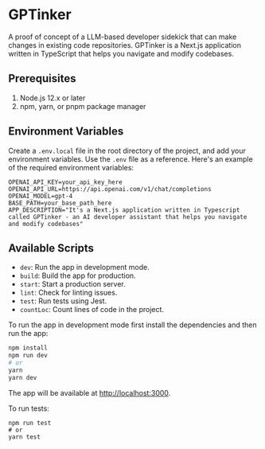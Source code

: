 # GPTinker

A proof of concept of a LLM-based developer sidekick that can make changes in existing code repositories. GPTinker is a Next.js application written in TypeScript that helps you navigate and modify codebases.

## Prerequisites

1. Node.js 12.x or later
2. npm, yarn, or pnpm package manager

## Environment Variables

Create a `.env.local` file in the root directory of the project, and add your environment variables. Use the `.env` file as a reference. Here's an example of the required environment variables:

```
OPENAI_API_KEY=your_api_key_here
OPENAI_API_URL=https://api.openai.com/v1/chat/completions
OPENAI_MODEL=gpt-4
BASE_PATH=your_base_path_here
APP_DESCRIPTION="It's a Next.js application written in Typescript called GPTinker - an AI developer assistant that helps you navigate and modify codebases"
```

## Available Scripts

- `dev`: Run the app in development mode.
- `build`: Build the app for production.
- `start`: Start a production server.
- `lint`: Check for linting issues.
- `test`: Run tests using Jest.
- `countLoc`: Count lines of code in the project.

To run the app in development mode first install the dependencies and then run the app:

```bash
npm install
npm run dev
# or
yarn
yarn dev
```

The app will be available at [http://localhost:3000](http://localhost:3000).

To run tests:

```
npm run test
# or
yarn test
```

